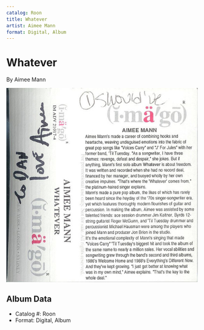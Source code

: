 ```yaml
---
catalog: Roon
title: Whatever
artist: Aimee Mann
format: Digital, Album
---
```


# Whatever

By Aimee Mann

![](../../assets/albumcovers/Aimee_Mann-Whatever.png)

## Album Data

- Catalog #: Roon
- Format: Digital, Album

